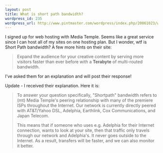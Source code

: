 ```yaml
--- 
layout: post
title: What is short path bandwidth?
wordpress_id: 235
wordpress_url: http://www.pintmaster.com/wordpress/index.php/20061023/what-is-short-path-bandwidth/
---
```

I signed up for web hosting with Media Temple. Seems like a great service since I can host all of my sites on one hosting plan. But I wonder, wtf is Short Path bandwidth? A few more hints on their site:
<blockquote>Expand the audience for your creative content by serving more visitors faster than ever before with a <strong>Terabyte</strong> of multi-routed bandwidth.</blockquote>
I've asked them for an explanation and will post their response!

Update - I received their explanation. Here it is:
<blockquote>To answer your question specifically, "Shortpath" bandwidth refers to (mt) Media Temple's peering relationship with many of the premiere ISPs throughout the Internet.  Our network is currently directly peered with AT&T/Yahoo DSL, Adelphia, Earthlink, Cox Communications, and Japan Telecom.

This means that if someone who uses e.g. Adelphia for their Internet connection, wants to look at your site, then that traffic only travels through our network and Adelphia's.  It never goes outside to the Internet.  As a result, transfers will be faster, and we can also monitor it better.</blockquote>
